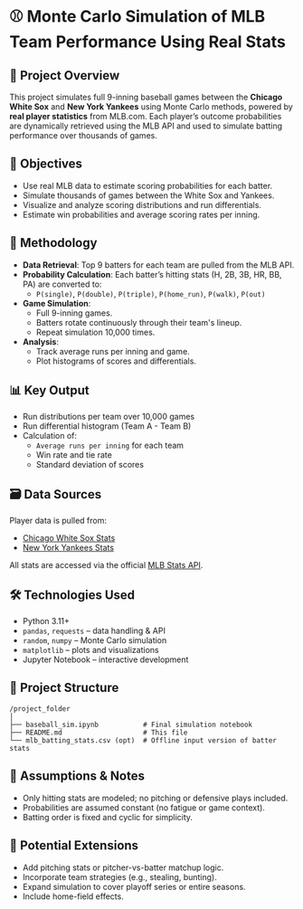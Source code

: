 
# ⚾ Monte Carlo Simulation of MLB Team Performance Using Real Stats

## 📌 Project Overview
This project simulates full 9-inning baseball games between the **Chicago White Sox** and **New York Yankees** using Monte Carlo methods, powered by **real player statistics** from MLB.com. Each player’s outcome probabilities are dynamically retrieved using the MLB API and used to simulate batting performance over thousands of games.

## 🎯 Objectives
- Use real MLB data to estimate scoring probabilities for each batter.
- Simulate thousands of games between the White Sox and Yankees.
- Visualize and analyze scoring distributions and run differentials.
- Estimate win probabilities and average scoring rates per inning.

## 🧩 Methodology
- **Data Retrieval**: Top 9 batters for each team are pulled from the MLB API.
- **Probability Calculation**: Each batter’s hitting stats (H, 2B, 3B, HR, BB, PA) are converted to:
  - `P(single)`, `P(double)`, `P(triple)`, `P(home_run)`, `P(walk)`, `P(out)`
- **Game Simulation**:
  - Full 9-inning games.
  - Batters rotate continuously through their team's lineup.
  - Repeat simulation 10,000 times.
- **Analysis**:
  - Track average runs per inning and game.
  - Plot histograms of scores and differentials.

## 📊 Key Output
- Run distributions per team over 10,000 games
- Run differential histogram (Team A - Team B)
- Calculation of:
  - `Average runs per inning` for each team
  - Win rate and tie rate
  - Standard deviation of scores

## 🗃️ Data Sources
Player data is pulled from:
- [Chicago White Sox Stats](https://www.mlb.com/whitesox/stats)
- [New York Yankees Stats](https://www.mlb.com/yankees/stats)

All stats are accessed via the official [MLB Stats API](https://statsapi.mlb.com).

## 🛠️ Technologies Used
- Python 3.11+
- `pandas`, `requests` – data handling & API
- `random`, `numpy` – Monte Carlo simulation
- `matplotlib` – plots and visualizations
- Jupyter Notebook – interactive development

## 📂 Project Structure

```
/project_folder
│
├── baseball_sim.ipynb           # Final simulation notebook
├── README.md                    # This file
└── mlb_batting_stats.csv (opt)  # Offline input version of batter stats
```

## 📌 Assumptions & Notes
- Only hitting stats are modeled; no pitching or defensive plays included.
- Probabilities are assumed constant (no fatigue or game context).
- Batting order is fixed and cyclic for simplicity.

## 🧠 Potential Extensions
- Add pitching stats or pitcher-vs-batter matchup logic.
- Incorporate team strategies (e.g., stealing, bunting).
- Expand simulation to cover playoff series or entire seasons.
- Include home-field effects.

